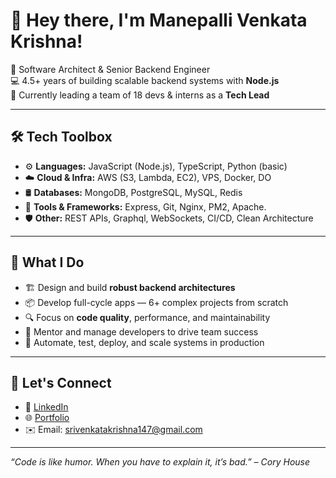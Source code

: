 # 👋 Hey there, I'm Manepalli Venkata Krishna!

🚀 Software Architect & Senior Backend Engineer  
💻 4.5+ years of building scalable backend systems with **Node.js**  
🧠 Currently leading a team of 18 devs & interns as a **Tech Lead**  

---

## 🛠️ Tech Toolbox
- ⚙️ **Languages:** JavaScript (Node.js), TypeScript, Python (basic)
- ☁️ **Cloud & Infra:** AWS (S3, Lambda, EC2), VPS, Docker, DO
- 🛢️ **Databases:** MongoDB, PostgreSQL, MySQL, Redis
- 🧰 **Tools & Frameworks:** Express, Git, Nginx, PM2, Apache.
- 🛡️ **Other:** REST APIs, Graphql, WebSockets, CI/CD, Clean Architecture

---

## 📌 What I Do
- 🏗️ Design and build **robust backend architectures**
- 📦 Develop full-cycle apps — 6+ complex projects from scratch
- 🔍 Focus on **code quality**, performance, and maintainability
- 🤝 Mentor and manage developers to drive team success
- 🧪 Automate, test, deploy, and scale systems in production

---

## 🤝 Let's Connect

- 🔗 [LinkedIn](https://www.linkedin.com/in/manepalli-venkata-krishna-86674a1a0)
- 🌐 [Portfolio](https://srikrishnainfo.netlify.app/)
- ✉️ Email: srivenkatakrishna147@gmail.com

---

_“Code is like humor. When you have to explain it, it’s bad.” – Cory House_
